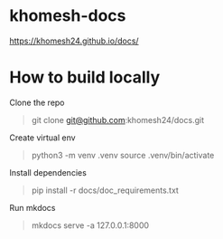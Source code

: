 # khomesh-docs

https://khomesh24.github.io/docs/


# How to build locally

Clone the repo

>  git clone git@github.com:khomesh24/docs.git

Create virtual env

> python3 -m venv .venv
> source .venv/bin/activate

Install dependencies

> pip install -r docs/doc_requirements.txt

Run mkdocs

> mkdocs serve -a 127.0.0.1:8000